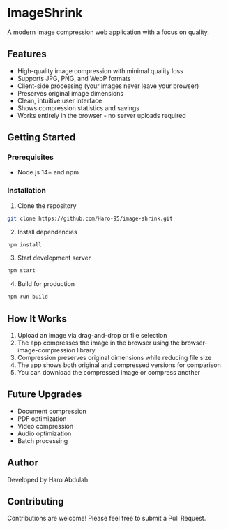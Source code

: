 # ImageShrink

A modern image compression web application with a focus on quality.

## Features

- High-quality image compression with minimal quality loss
- Supports JPG, PNG, and WebP formats
- Client-side processing (your images never leave your browser)
- Preserves original image dimensions
- Clean, intuitive user interface
- Shows compression statistics and savings
- Works entirely in the browser - no server uploads required

## Getting Started

### Prerequisites

- Node.js 14+ and npm

### Installation

1. Clone the repository
```bash
git clone https://github.com/Haro-95/image-shrink.git
```

2. Install dependencies
```bash
npm install
```

3. Start development server
```bash
npm start
```

4. Build for production
```bash
npm run build
```

## How It Works

1. Upload an image via drag-and-drop or file selection
2. The app compresses the image in the browser using the browser-image-compression library
3. Compression preserves original dimensions while reducing file size
4. The app shows both original and compressed versions for comparison
5. You can download the compressed image or compress another

## Future Upgrades

- Document compression
- PDF optimization
- Video compression
- Audio optimization
- Batch processing

## Author

Developed by Haro Abdulah

## Contributing

Contributions are welcome! Please feel free to submit a Pull Request.

